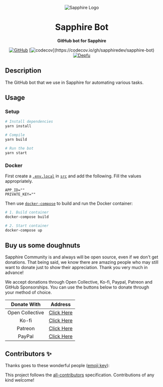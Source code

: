 <div align="center">

![Sapphire Logo](https://cdn.skyra.pw/gh-assets/sapphire-banner.png)

# Sapphire Bot

**GitHub bot for Sapphire**

[![GitHub](https://img.shields.io/github/license/sapphiredev/template)](https://github.com/sapphiredev/template/blob/main/LICENSE.md)
[![codecov](https://codecov.io/gh/sapphiredev/sapphire-bot/branch/main/graph/badge.svg?token=?????)](https://codecov.io/gh/sapphiredev/sapphire-bot)
[![Depfu](https://badges.depfu.com/badges/template/count.svg)](https://depfu.com/github/sapphiredev/e?project_id=template)

</div>

## Description

The GitHub bot that we use in Sapphire for automating various tasks.

## Usage

### Setup

```sh
# Install dependencies
yarn install

# Compile
yarn build

# Run the bot
yarn start
```

### Docker

First create a [`.env.local`](src/.env.local) in [`src`](src/) and add the following. Fill the values appropriately.

```env
APP_ID=""
PRIVATE_KEY=""
```

Then use [`docker-compose`](https://docs.docker.com/compose/) to build and run the Docker container:

```sh
# 1. Build container
docker-compose build

# 2. Start container
docker-compose up
```

## Buy us some doughnuts

Sapphire Community is and always will be open source, even if we don't get donations. That being said, we know there are amazing people who may still want to donate just to show their appreciation. Thank you very much in advance!

We accept donations through Open Collective, Ko-fi, Paypal, Patreon and GitHub Sponsorships. You can use the buttons below to donate through your method of choice.

|   Donate With   |                       Address                       |
| :-------------: | :-------------------------------------------------: |
| Open Collective | [Click Here](https://sapphirejs.dev/opencollective) |
|      Ko-fi      |      [Click Here](https://sapphirejs.dev/kofi)      |
|     Patreon     |    [Click Here](https://sapphirejs.dev/patreon)     |
|     PayPal      |     [Click Here](https://sapphirejs.dev/paypal)     |

## Contributors ✨

Thanks goes to these wonderful people ([emoji key](https://allcontributors.org/docs/en/emoji-key)):

<!-- ALL-CONTRIBUTORS-LIST:START - Do not remove or modify this section -->
<!-- prettier-ignore-start -->
<!-- markdownlint-disable -->
<!-- markdownlint-enable -->
<!-- prettier-ignore-end -->

<!-- ALL-CONTRIBUTORS-LIST:END -->

This project follows the [all-contributors](https://github.com/all-contributors/all-contributors) specification. Contributions of any kind welcome!
